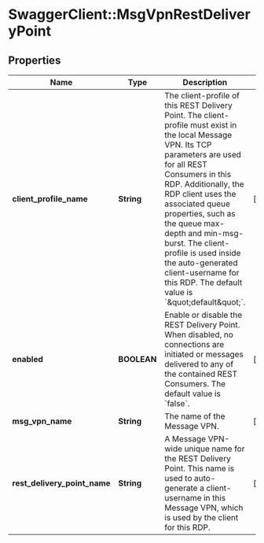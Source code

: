 # SwaggerClient::MsgVpnRestDeliveryPoint

## Properties
Name | Type | Description | Notes
------------ | ------------- | ------------- | -------------
**client_profile_name** | **String** | The client-profile of this REST Delivery Point. The client-profile must exist in the local Message VPN. Its TCP parameters are used for all REST Consumers in this RDP. Additionally, the RDP client uses the associated queue properties, such as the queue max-depth and min-msg-burst. The client-profile is used inside the auto-generated client-username for this RDP. The default value is &#x60;\&quot;default\&quot;&#x60;. | [optional] 
**enabled** | **BOOLEAN** | Enable or disable the REST Delivery Point. When disabled, no connections are initiated or messages delivered to any of the contained REST Consumers. The default value is &#x60;false&#x60;. | [optional] 
**msg_vpn_name** | **String** | The name of the Message VPN. | [optional] 
**rest_delivery_point_name** | **String** | A Message VPN-wide unique name for the REST Delivery Point. This name is used to auto-generate a client-username in this Message VPN, which is used by the client for this RDP. | [optional] 


